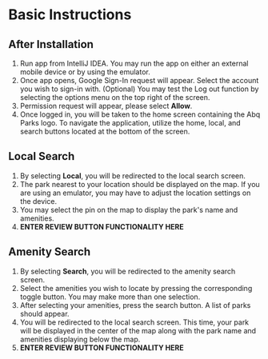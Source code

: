 # Basic Instructions

## After Installation
1. Run app from IntelliJ IDEA. You may run the app on either an external mobile device or by using the emulator.
2. Once app opens, Google Sign-In request will appear. Select the account you wish to sign-in with. \(Optional\) You may test the Log 
out function by selecting the options menu on the top right of the screen.
3. Permission request will appear, please select **Allow**.
4. Once logged in, you will be taken to the home screen containing the Abq Parks logo. To navigate the application, utilize the home, local, and search buttons located at the bottom of the screen.

## Local Search
1. By selecting **Local**, you will be redirected to the local search screen.
2. The park nearest to your location should be displayed on the map. If you are using an emulator, you may have to adjust the location 
settings on the device. 
3. You may select the pin on the map to display the park's name and amenities.
4. **ENTER REVIEW BUTTON FUNCTIONALITY HERE**

## Amenity Search
1. By selecting **Search**, you will be redirected to the amenity search screen.
2. Select the amenities you wish to locate by pressing the corresponding toggle button. You may make more than one selection.
3. After selecting your amenities, press the search button. A list of parks should appear. 
4. You will be redirected to the local search screen. This time, your park will be displayed in the center of the map along with the 
park name and amenities displaying below the map.
5. **ENTER REVIEW BUTTON FUNCTIONALITY HERE**
